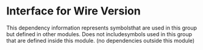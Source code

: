 
# Interface for Wire Version
This dependency information represents symbolsthat are used in this group but defined in other modules.  Does not includesymbols used in this group that are defined inside this module.
(no dependencies outside this module)
